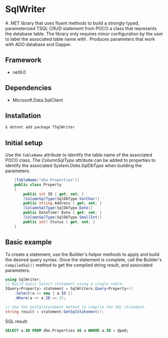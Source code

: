 ﻿# SqlWriter
A .NET library that uses fluent methods to build a strongly typed, parameterized TSQL CRUD statement from POCO a class that represents the database table.  The library only requires minor configuration by the user to label the associated table name with .  Produces parameters that work with ADO database and Dapper.

## Framework
- net9.0

## Dependencies
- Microsoft.Data.SqlClient

## Installation
```sh
$ dotnet add package TSqlWriter
```

## Initial setup
Use the `TableName` attribute to identify the table name of the associated POCO class.  The *ColumnSqlType* attribute can be added to properties to identify the associated *System.Data.SqlDbType* when building the parameters.
```cs
    [TableName("dbo.Properties")]
    public class Property
    {
        public int ID { get; set; }
        [ColumnSqlType(SqlDbType.VarChar)]
        public string Address { get; set; }
        [ColumnSqlType(SqlDbType.Date)]
        public DateTime? Date { get; set; }
        [ColumnSqlType(SqlDbType.SmallInt)]
        public int? Status { get; set; }
    }
```

## Basic example
To create a statement, use the Builder's helper methods to apply and build the desired query syntax.  Once the statement is complete, call the Builder's `CompiledSql()` method to get the compiled string result, and associated parameters.
```cs
using SqlWriter;
// Build basic Select statement using a single table.
IQuery<Property> statement = SqlWriters.Query<Property>()
    .Select(a => new { a.ID })
    .Where(a => a.ID == 2);

// Use the GetSqlStatement method to compile the SQL statement.
string result = statement.GetSqlStatement();
```
SQL result:
```sql
SELECT a.ID FROM dbo.Properties AS a WHERE a.ID = @pw0;
```